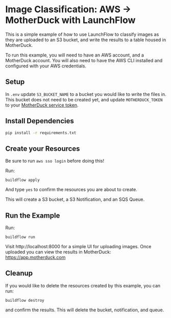 # Image Classification: AWS -> MotherDuck with LaunchFlow

This is a simple example of how to use LaunchFlow to classify images as they are uploaded to an S3 bucket, and write the results to a table housed in MotherDuck.

To run this example, you will need to have an AWS account, and a MotherDuck account. You will also need to have the AWS CLI installed and configured with your AWS credentials.

## Setup

In `.env` update `S3_BUCKET_NAME` to a bucket you would like to write the files in. This bucket does not need to be created yet, and update `MOTHERDUCK_TOKEN` to your [MotherDuck service token](https://motherduck.com/docs/authenticating-to-motherduck/#authentication-using-a-service-token).

## Install Dependencies

```bash
pip install -r requirements.txt
```

## Create your Resources

Be sure to run `aws sso login` before doing this!

Run:

```
buildflow apply
```

And type `yes` to confirm the resources you are about to create.

This will create a S3 bucket, a S3 Notification, and an SQS Queue.

## Run the Example

Run:

```
buildflow run
```

Visit http://localhost:8000 for a simple UI for uploading images. Once uploaded you can view the results in MotherDuck: https://app.motherduck.com

## Cleanup

If you would like to delete the resources created by this example, you can run:

```
buildflow destroy
```

and confirm the results. This will delete the bucket, notification, and queue.

